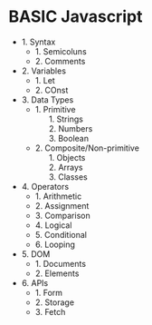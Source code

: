# BASIC Javascript

<ul>
  <li>
    1. Syntax
    <ul>
      <li>1. Semicoluns</li>
      <li>2. Comments</li>
    </ul>
  </li>
  <li>
    2. Variables
    <ul>
      <li>1. Let</li>
      <li>2. COnst</li>
    </ul>
  </li>
  <li>
    3. Data Types
    <ul>
      <li>
        1. Primitive
        <ul>1. Strings</ul>
        <ul>2. Numbers</ul>
        <ul>3. Boolean</ul>
      </li>
      <li>
        2. Composite/Non-primitive
        <ul>1. Objects</ul>
        <ul>2. Arrays</ul>
        <ul>3. Classes</ul>
      </li>
    </ul>
  </li>
  <li>
    4. Operators
    <ul>
      <li>1. Arithmetic</li>
      <li>2. Assignment</li>
      <li>3. Comparison</li>
      <li>4. Logical</li>
      <li>5. Conditional</li>
      <li>6. Looping</li>
    </ul>
  </li>
  <li>
    5. DOM
    <ul>
      <li>1. Documents</li>
      <li>2. Elements</li>
    </ul>
  </li>
  <li>
    6. APIs
    <ul>
      <li>1. Form</li>
      <li>2. Storage</li>
      <li>3. Fetch</li>
    </ul>
  </li>
<ul>
